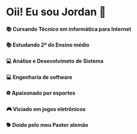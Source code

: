 # Oii! Eu sou Jordan 👋

 #### 📚 Cursando Técnico em informática para Internet
 #### 📚 Estudando 2º do Ensino médio
 #### 💻 Análise e Desevolvimeto de Sistema
 #### 💻 Engenharia de software
 #### ⚽ Apaixonado por esportes 
 #### 🎮 Viciado em jogos eletrônicos
 #### 🐕 Doido pelo meu Pastor alemão
